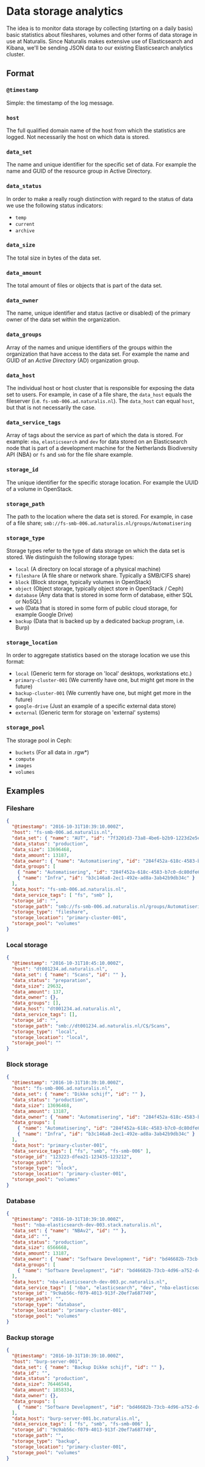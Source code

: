 # Data storage analytics

The idea is to monitor data storage by collecting (starting on a daily basis) basic statistics about fileshares, volumes and other forms of data storage in use at Naturalis. Since Naturalis makes extensive use of Elasticsearch and Kibana, we'll be sending JSON data to our existing Elasticsearch analytics cluster.

## Format

### `@timestamp`

Simple: the timestamp of the log message.

### `host`

The full qualified domain name of the host from which the statistics are logged. Not necessarily the host on which data is stored.

### `data_set`

The name and unique identifier for the specific set of data. For example the name and GUID of the resource group in Active Directory.

### `data_status`

In order to make a really rough distinction with regard to the status of data we use the following status indicators:
  * `temp`
  * `current`
  * `archive`

### `data_size`

The total size in bytes of the data set.

### `data_amount`

The total amount of files or objects that is part of the data set.

### `data_owner`

The name, unique identifier and status (active or disabled) of the primary owner of the data set within the organization.

### `data_groups`

Array of the names and unique identifiers of the groups within the organization that have access to the data set. For example the name and GUID of an *Active Directory* (AD) organization group.

### `data_host`

The individual host or host cluster that is responsible for exposing the data set to users. For example, in case of a file share, the `data_host` equals the fileserver (i.e. `fs-smb-006.ad.naturalis.nl`). The `data_host` can equal `host`, but that is not necessarily the case.

### `data_service_tags`

Array of tags about the service as part of which the data is stored. For example: `nba`, `elasticsearch` and `dev` for data stored on an Elasticsearch node that is part of a development machine for the Netherlands Biodiversity API (NBA) or `fs` and `smb` for the file share example.

### `storage_id`

The unique identifier for the specific storage location. For example the UUID of a volume in OpenStack.

### `storage_path`

The path to the location where the data set is stored. For example, in case of a file share; `smb://fs-smb-006.ad.naturalis.nl/groups/Automatisering`

### `storage_type`

Storage types refer to the type of data storage on which the data set is stored. We distinguish the following storage types:
  * `local` (A directory on local storage of a physical machine)
  * `fileshare` (A file share or network share. Typically a SMB/CIFS share)
  * `block` (Block storage, typically volumes in OpenStack)
  * `object` (Object storage, typically object store in OpenStack / Ceph)
  * `database` (Any data that is stored in some form of database, either SQL or NoSQL)
  * `web` (Data that is stored in some form of public cloud storage, for example Google Drive)
  * `backup` (Data that is backed up by a dedicated backup program, i.e. Burp)

### `storage_location`

In order to aggregate statistics based on the storage location we use this format:
  * `local` (Generic term for storage on 'local' desktops, workstations etc.)
  * `primary-cluster-001` (We currently have one, but might get more in the future)
  * `backup-cluster-001` (We currently have one, but might get more in the future)
  * `google-drive` (Just an example of a specific external data store)
  * `external` (Generic term for storage on 'external' systems)

### `storage_pool`

The storage pool in Ceph:
  * `buckets` (For all data in .rgw*)
  * `compute`
  * `images`
  * `volumes`

## Examples

### Fileshare

```json
{
  "@timestamp": "2016-10-31T10:39:10.000Z",
  "host": "fs-smb-006.ad.naturalis.nl",
  "data_set": { "name": "AUT", "id": "7f3201d3-73a8-4be6-b2b9-1223d2e5ee95" },
  "data_status": "production",
  "data_size": 13696468,
  "data_amount": 13187,
  "data_owner": { "name": "Automatisering", "id": "284f452a-618c-4583-b7c0-dc80dfe6bada", "status": "active" },
  "data_groups": [
    { "name": "Automatisering", "id": "284f452a-618c-4583-b7c0-dc80dfe6bada" },
    { "name": "Infra", "id": "b3c146a8-2ec1-492e-ad8a-3ab42b9db34c" }
  ],
  "data_host": "fs-smb-006.ad.naturalis.nl",
  "data_service_tags": [ "fs", "smb" ],
  "storage_id": "",
  "storage_path": "smb://fs-smb-006.ad.naturalis.nl/groups/Automatisering",
  "storage_type": "fileshare",
  "storage_location": "primary-cluster-001",
  "storage_pool": "volumes"
}
```

### Local storage

```json
{
  "@timestamp": "2016-10-31T10:45:10.000Z",
  "host": "dt001234.ad.naturalis.nl",
  "data_set": { "name": "Scans", "id": "" },
  "data_status": "preparation",
  "data_size": 29632,
  "data_amount": 137,
  "data_owner": {},
  "data_groups": [],
  "data_host": "dt001234.ad.naturalis.nl",
  "data_service_tags": [],
  "storage_id": "",
  "storage_path": "smb://dt001234.ad.naturalis.nl/C$/Scans",
  "storage_type": "local",
  "storage_location": "local",
  "storage_pool": ""
}
```

### Block storage

```json
{
  "@timestamp": "2016-10-31T10:39:10.000Z",
  "host": "fs-smb-006.ad.naturalis.nl",
  "data_set": { "name": "Dikke schijf", "id": "" },
  "data_status": "production",
  "data_size": 13696468,
  "data_amount": 13187,
  "data_owner": { "name": "Automatisering", "id": "284f452a-618c-4583-b7c0-dc80dfe6bada", "status": "active"},
  "data_groups": [
    { "name": "Automatisering", "id": "284f452a-618c-4583-b7c0-dc80dfe6bada" },
    { "name": "Infra", "id": "b3c146a8-2ec1-492e-ad8a-3ab42b9db34c" }
  ],
  "data_host": "primary-cluster-001",
  "data_service_tags": [ "fs", "smb", "fs-smb-006" ],
  "storage_id": "123223-dfea21-123435-123212",
  "storage_path": "",
  "storage_type": "block",
  "storage_location": "primary-cluster-001",
  "storage_pool": "volumes"
}
```

### Database

```json
{
  "@timestamp": "2016-10-31T10:39:10.000Z",
  "host": "nba-elasticsearch-dev-003.stack.naturalis.nl",
  "data_set": { "name": "NBAv2", "id": "" },
  "data_id": "",
  "data_status": "production",
  "data_size": 6566668,
  "data_amount": 13187,
  "data_owner": { "name": "Software Development", "id": "bd46682b-73cb-4d96-a752-dc7cc03b02c6", "status": "active"  },
  "data_groups": [
    { "name": "Software Development", "id": "bd46682b-73cb-4d96-a752-dc7cc03b02c6" }
  ],
  "data_host": "nba-elasticsearch-dev-003.pc.naturalis.nl",
  "data_service_tags": [ "nba", "elasticsearch", "dev", "nba-elasticsearch-dev-003" ],
  "storage_id": "9c9ab56c-f079-4013-913f-20ef7a687749",
  "storage_path": "",
  "storage_type": "database",
  "storage_location": "primary-cluster-001",
  "storage_pool": "volumes"
}
```

### Backup storage

```json
{
  "@timestamp": "2016-10-31T10:39:10.000Z",
  "host": "burp-server-001",
  "data_set": { "name": "Backup Dikke schijf", "id": "" },
  "data_id": "",
  "data_status": "production",
  "data_size": 76446548,
  "data_amount": 1858334,
  "data_owner": {},
  "data_groups": [
    { "name": "Software Development", "id": "bd46682b-73cb-4d96-a752-dc7cc03b02c6" }
  ],
  "data_host": "burp-server-001.bc.naturalis.nl",
  "data_service_tags": [ "fs", "smb", "fs-smb-006" ],
  "storage_id": "9c9ab56c-f079-4013-913f-20ef7a687749",
  "storage_path": "",
  "storage_type": "backup",
  "storage_location": "primary-cluster-001",
  "storage_pool": "volumes"
}
```
